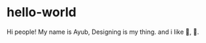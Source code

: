 # hello-world


Hi people!
My name is Ayub, Designing is my thing. and i like :basketball:, :football:.
